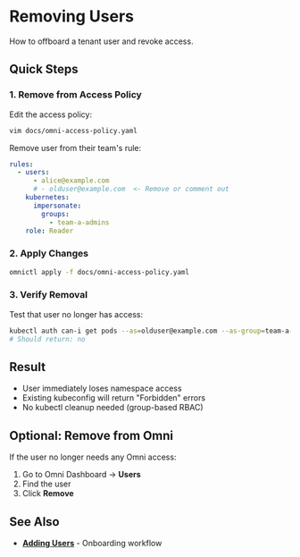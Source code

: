 # Removing Users

How to offboard a tenant user and revoke access.

## Quick Steps

### 1. Remove from Access Policy

Edit the access policy:

```bash
vim docs/omni-access-policy.yaml
```

Remove user from their team's rule:

```yaml
rules:
  - users:
      - alice@example.com
      # - olduser@example.com  <- Remove or comment out
    kubernetes:
      impersonate:
        groups:
          - team-a-admins
    role: Reader
```

### 2. Apply Changes

```bash
omnictl apply -f docs/omni-access-policy.yaml
```

### 3. Verify Removal

Test that user no longer has access:

```bash
kubectl auth can-i get pods --as=olduser@example.com --as-group=team-a-admins -n team-a
# Should return: no
```

## Result

- User immediately loses namespace access
- Existing kubeconfig will return "Forbidden" errors
- No kubectl cleanup needed (group-based RBAC)

## Optional: Remove from Omni

If the user no longer needs any Omni access:

1. Go to Omni Dashboard → **Users**
2. Find the user
3. Click **Remove**

## See Also

- **[Adding Users](adding-users.md)** - Onboarding workflow

